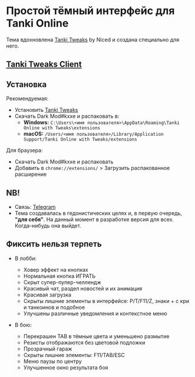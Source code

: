 # Простой тёмный интерфейс для Tanki Online

Тема вдохновлена [Tanki Tweaks](https://chromewebstore.google.com/detail/tanki-tweaks/khcoecipddmigggaeokhmhmhjhlpcpnb) by Niced и создана специально для него.

## [Tanki Tweaks Client](https://github.com/tanki-projects/tanki-tweaks-client)

## Установка

Рекомендуемая:
- Установить [Tanki Tweaks](https://github.com/tanki-projects/tanki-tweaks-client)
- Скачать Dark Mod#kxxe и распаковать в:
  - **Windows:** `C:\Users\<имя пользователя>\AppData\Roaming\Tanki Online with Tweaks\extensions`
  - **macOS:** `/Users/<имя пользователя>/Library/Application Support/Tanki Online with Tweaks/extensions`

Для браузера:
- Скачать Dark Mod#kxxe и распаковать
- Добавить в `chrome://extensions/` > Загрузить распакованное расширение

## **NB!**

- Связь: [Telegram](https://t.me/themakxxe) 
- Тема создавалась в гедонистических целях и, в первую очередь, **"для себя"**. На данный момент в разработке версия для всех. Когда-нибудь она выйдет.


## Фиксить нельзя терпеть

- В лобби:
    - Ховер эффект на кнопках
    - Нормальная кнопка ИГРАТЬ
    - Скрыт супер-пупер-челлендж
    - Красивый чат, раздел новостей и их анимация
    - Красивая загрузка
    - Скрыты лишние элементы в интерфейсе: P/T/F11/Z, знаки + с кри и танкоинов и подобное
    - Улучшены различные уведомления и контекстное меню
      
- В бою:
    - Перекрашен TAB в тёмные цвета и уменьшено размытие
    - Резисты отображаются без цветовой подложки
    - Прозрачный гараж
    - Скрыты лишние элементы: F11/TAB/ESC
    - Меню паузы по центру
    - Улучшенное окно результата боя
